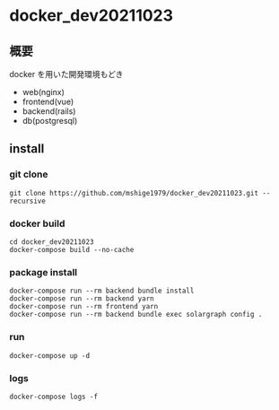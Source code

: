# docker_dev20211023

## 概要

docker を用いた開発環境もどき

- web(nginx)
- frontend(vue)
- backend(rails)
- db(postgresql)

## install

### git clone

```
git clone https://github.com/mshige1979/docker_dev20211023.git --recursive
```

### docker build

```
cd docker_dev20211023
docker-compose build --no-cache
```

### package install

```
docker-compose run --rm backend bundle install
docker-compose run --rm backend yarn
docker-compose run --rm frontend yarn
docker-compose run --rm backend bundle exec solargraph config .
```

### run

```
docker-compose up -d
```

### logs

```
docker-compose logs -f
```

